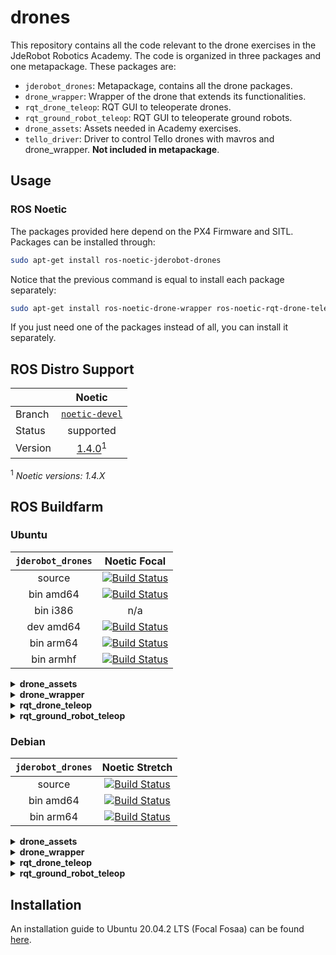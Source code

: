 # drones

This repository contains all the code relevant to the drone exercises in the JdeRobot Robotics Academy. The code is organized in three packages and one metapackage. These packages are:
- `jderobot_drones`: Metapackage, contains all the drone packages.
- `drone_wrapper`: Wrapper of the drone that extends its functionalities.
- `rqt_drone_teleop`: RQT GUI to teleoperate drones.
- `rqt_ground_robot_teleop`: RQT GUI to teleoperate ground robots.
- `drone_assets`: Assets needed in Academy exercises.
- `tello_driver`: Driver to control Tello drones with mavros and drone_wrapper. **Not included in metapackage**.

## Usage

### ROS Noetic

The packages provided here depend on the PX4 Firmware and SITL. Packages can be installed through:
```bash
sudo apt-get install ros-noetic-jderobot-drones
```

Notice that the previous command is equal to install each package separately:
```bash
sudo apt-get install ros-noetic-drone-wrapper ros-noetic-rqt-drone-teleop ros-noetic-rqt-ground-robot-teleop
```
If you just need one of the packages instead of all, you can install it separately.

## ROS Distro Support

|         | Noetic |
| ------- |:------:|
| Branch  | [`noetic-devel`](https://github.com/JdeRobot/drones/tree/noetic-devel) |
| Status  | supported |
| Version | [1.4.0](http://repositories.ros.org/status_page/ros_noetic_default.html?q=jderobot_drones)<sup>1</sup> |

<sup>1</sup> _Noetic versions: 1.4.X_

## ROS Buildfarm

### Ubuntu

| `jderobot_drones` |  Noetic Focal |
|:-----------------:|:-------------:|
| source | [![Build Status](http://build.ros.org/buildStatus/icon?job=Nsrc_uF__jderobot_drones__ubuntu_focal__source)](http://build.ros.org/job/Nsrc_uF__jderobot_drones__ubuntu_focal__source/) |
| bin amd64 | [![Build Status](http://build.ros.org/buildStatus/icon?job=Nsrc_uF__jderobot_drones__ubuntu_focal__source)](http://build.ros.org/job/Nsrc_uF__jderobot_drones__ubuntu_focal__source/) |
| bin i386 | n/a |
| dev amd64 | [![Build Status](http://build.ros.org/buildStatus/icon?job=Ndev__jderobot_drones__ubuntu_focal_amd64)](http://build.ros.org/job/Ndev__jderobot_drones__ubuntu_focal_amd64/) |
| bin arm64 | [![Build Status](https://build.ros.org/buildStatus/icon?job=Nbin_ufv8_uFv8__jderobot_drones__ubuntu_focal_arm64__binary)](https://build.ros.org/job/Nbin_ufv8_uFv8__jderobot_drones__ubuntu_focal_arm64__binary/) |
| bin armhf | [![Build Status](https://build.ros.org/buildStatus/icon?job=Nbin_ufhf_uFhf__jderobot_drones__ubuntu_focal_armhf__binary)](https://build.ros.org/job/Nbin_ufhf_uFhf__jderobot_drones__ubuntu_focal_armhf__binary/) |

<details>
<summary><b>drone_assets</b></summary>
<br>
  
| `drone_assets` |  Noetic Focal |
|:---------------:|:-------------:|
| source | [![Build Status](https://build.ros.org/buildStatus/icon?job=Nsrc_uF__drone_assets__ubuntu_focal__source)](https://build.ros.org/job/Nsrc_uF__drone_assets__ubuntu_focal__source/) |
| bin amd64 | [![Build Status](http://build.ros.org/buildStatus/icon?job=Nbin_uF64__drone_assets__ubuntu_focal_amd64__binary)](http://build.ros.org/job/Nbin_uF64__drone_assets__ubuntu_focal_amd64__binary/) |
| bin i386 | n/a |
| dev amd64 | n/a |
| bin arm64 |[![Build Status](http://build.ros.org/buildStatus/icon?job=Nbin_ufv8_uFv8__drone_assets__ubuntu_focal_arm64__binary)](http://build.ros.org/job/Nbin_ufv8_uFv8__drone_assets__ubuntu_focal_arm64__binary/) |
| bin armhf | [![Build Status](http://build.ros.org/buildStatus/icon?job=Nbin_ufhf_uFhf__drone_assets__ubuntu_focal_armhf__binary)](http://build.ros.org/job/Nbin_ufhf_uFhf__drone_assets__ubuntu_focal_armhf__binary/) |
</details>

<details>
<summary><b>drone_wrapper</b></summary>
<br>
  
| `drone_wrapper` |  Noetic Focal |
|:---------------:|:-------------:|
| source | [![Build Status](https://build.ros.org/buildStatus/icon?job=Nsrc_uF__drone_wrapper__ubuntu_focal__source)](https://build.ros.org/job/Nsrc_uF__drone_wrapper__ubuntu_focal__source/) |
| bin amd64 | [![Build Status](http://build.ros.org/buildStatus/icon?job=Nbin_uF64__drone_wrapper__ubuntu_focal_amd64__binary)](http://build.ros.org/job/Nbin_uF64__drone_wrapper__ubuntu_focal_amd64__binary/) |
| bin i386 | n/a | 
| dev amd64 | n/a |
| bin arm64 |[![Build Status](http://build.ros.org/buildStatus/icon?job=Nbin_ufv8_uFv8__drone_wrapper__ubuntu_focal_arm64__binary)](http://build.ros.org/job/Nbin_ufv8_uFv8__drone_wrapper__ubuntu_focal_arm64__binary/) |
| bin armhf | [![Build Status](http://build.ros.org/buildStatus/icon?job=Nbin_ufhf_uFhf__drone_wrapper__ubuntu_focal_armhf__binary)](http://build.ros.org/job/Nbin_ufhf_uFhf__drone_wrapper__ubuntu_focal_armhf__binary/) |
</details>

<details>
<summary><b>rqt_drone_teleop</b></summary>
<br>
  
| `rqt_drone_teleop` |  Noetic Focal |
|:------------------:|:-------------:|
| source | [![Build Status](http://build.ros.org/buildStatus/icon?job=Nsrc_uF__rqt_drone_teleop__ubuntu_focal__source)](http://build.ros.org/job/Nsrc_uF__rqt_drone_teleop__ubuntu_focal__source/) |
| bin amd64 | [![Build Status](http://build.ros.org/buildStatus/icon?job=Nbin_uF64__rqt_drone_teleop__ubuntu_focal_amd64__binary)](http://build.ros.org/job/Nbin_uF64__rqt_drone_teleop__ubuntu_focal_amd64__binary/) | 
| bin i386 | n/a |
| dev amd64 | n/a |
| bin arm64 | [![Build Status](http://build.ros.org/buildStatus/icon?job=Nbin_ufv8_uFv8__rqt_drone_teleop__ubuntu_focal_arm64__binary)](http://build.ros.org/job/Nbin_ufv8_uFv8__rqt_drone_teleop__ubuntu_focal_arm64__binary/) |
| bin armhf | [![Build Status](http://build.ros.org/buildStatus/icon?job=Nbin_ufhf_uFhf__rqt_drone_teleop__ubuntu_focal_armhf__binary)](http://build.ros.org/job/Nbin_ufhf_uFhf__rqt_drone_teleop__ubuntu_focal_armhf__binary/) |
</details>

<details>
<summary><b>rqt_ground_robot_teleop</b></summary>
<br>
  
| `rqt_ground_robot_teleop` |  Noetic Focal |
|:-------------------------:|:-------------:|
| source | [![Build Status](http://build.ros.org/buildStatus/icon?job=Nsrc_uF__rqt_ground_robot_teleop__ubuntu_focal__source)](http://build.ros.org/job/Nsrc_uF__rqt_ground_robot_teleop__ubuntu_focal__source/) |
| bin amd64 | [![Build Status](http://build.ros.org/buildStatus/icon?job=Nbin_uF64__rqt_ground_robot_teleop__ubuntu_focal_amd64__binary)](http://build.ros.org/job/Nbin_uF64__rqt_ground_robot_teleop__ubuntu_focal_amd64__binary/) |
| bin i386 | n/a |
| dev amd64 | n/a |
| bin arm64 | [![Build Status](http://build.ros.org/buildStatus/icon?job=Nbin_ufv8_uFv8__rqt_ground_robot_teleop__ubuntu_focal_arm64__binary)](http://build.ros.org/job/Nbin_ufv8_uFv8__rqt_ground_robot_teleop__ubuntu_focal_arm64__binary/) |
| bin armhf | [![Build Status](http://build.ros.org/buildStatus/icon?job=Nbin_ufhf_uFhf__rqt_ground_robot_teleop__ubuntu_focal_armhf__binary)](http://build.ros.org/job/Nbin_ufhf_uFhf__rqt_ground_robot_teleop__ubuntu_focal_armhf__binary/) |
</details>

### Debian

| `jderobot_drones` | Noetic Stretch | 
|:-----------------:|:--------------:|
| source | [![Build Status](http://build.ros.org/buildStatus/icon?job=Nsrc_dS__jderobot_drones__debian_stretch__source)](http://build.ros.org/job/Nsrc_dS__jderobot_drones__debian_stretch__source/) |
| bin amd64 | [![Build Status](http://build.ros.org/buildStatus/icon?job=Nbin_ds_dS64__jderobot_drones__debian_stretch_amd64__binary)](http://build.ros.org/job/Nbin_ds_dS64__jderobot_drones__debian_stretch_amd64__binary/) | 
| bin arm64 | [![Build Status](http://build.ros.org/buildStatus/icon?job=Nbin_dsv8_dSv8__jderobot_drones__debian_stretch_arm64__binary)](http://build.ros.org/job/Nbin_dsv8_dSv8__jderobot_drones__debian_stretch_arm64__binary/) |

<details>
<summary><b>drone_assets</b></summary>
<br>
  
| `drone_assets` | Noetic Stretch | 
|:--------------:|:--------------:|
| source | [![Build Status](http://build.ros.org/buildStatus/icon?job=Nsrc_dS__drone_assets__debian_stretch__source)](http://build.ros.org/job/Nsrc_dS__drone_assets__debian_stretch__source/) |
| bin amd64 | [![Build Status](http://build.ros.org/buildStatus/icon?job=Nbin_ds_dS64__drone_assets__debian_stretch_amd64__binary)](http://build.ros.org/job/Nbin_ds_dS64__drone_assets__debian_stretch_amd64__binary/) |
| bin arm64 | [![Build Status](http://build.ros.org/buildStatus/icon?job=Nbin_dsv8_dSv8__drone_assets__debian_stretch_arm64__binary)](http://build.ros.org/job/Nbin_dsv8_dSv8__drone_assets__debian_stretch_arm64__binary/) |
  
</details>

<details>
<summary><b>drone_wrapper</b></summary>
<br>
  
| `drone_wrapper` | Noetic Stretch |
|:---------------:|:--------------:|
| source | [![Build Status](http://build.ros.org/buildStatus/icon?job=Nsrc_dS__drone_wrapper__debian_stretch__source)](http://build.ros.org/job/Nsrc_dS__drone_wrapper__debian_stretch__source/) |
| bin amd64 | [![Build Status](http://build.ros.org/buildStatus/icon?job=Nbin_ds_dS64__drone_wrapper__debian_stretch_amd64__binary)](http://build.ros.org/job/Nbin_ds_dS64__drone_wrapper__debian_stretch_amd64__binary/) |
| bin arm64 | [![Build Status](http://build.ros.org/buildStatus/icon?job=Nbin_dsv8_dSv8__drone_wrapper__debian_stretch_arm64__binary)](http://build.ros.org/job/Nbin_dsv8_dSv8__drone_wrapper__debian_stretch_arm64__binary/) |
  
</details>

<details>
<summary><b>rqt_drone_teleop</b></summary>
<br>
  
| `rqt_drone_teleop` | Noetic Stretch |
|:------------------:|:--------------:|
| source | [![Build Status](http://build.ros.org/buildStatus/icon?job=Nsrc_dS__rqt_drone_teleop__debian_stretch__source)](http://build.ros.org/job/Nsrc_dS__rqt_drone_teleop__debian_stretch__source/) |
| bin amd64 | [![Build Status](http://build.ros.org/buildStatus/icon?job=Nbin_ds_dS64__rqt_drone_teleop__debian_stretch_amd64__binary)](http://build.ros.org/job/Nbin_ds_dS64__rqt_drone_teleop__debian_stretch_amd64__binary/) |
| bin arm64 | [![Build Status](http://build.ros.org/buildStatus/icon?job=Nbin_dsv8_dSv8__rqt_drone_teleop__debian_stretch_arm64__binary)](http://build.ros.org/job/Nbin_dsv8_dSv8__rqt_drone_teleop__debian_stretch_arm64__binary/) |
  
</details>

<details>
<summary><b>rqt_ground_robot_teleop</b></summary>
<br>
  
| `rqt_ground_robot_teleop` | Noetic Stretch |
|:-------------------------:|:--------------:|
| source | [![Build Status](http://build.ros.org/buildStatus/icon?job=Nsrc_dS__rqt_ground_robot_teleop__debian_stretch__source)](http://build.ros.org/job/Nsrc_dS__rqt_ground_robot_teleop__debian_stretch__source/) |
| bin amd64 | [![Build Status](http://build.ros.org/buildStatus/icon?job=Nbin_ds_dS64__rqt_ground_robot_teleop__debian_stretch_amd64__binary)](http://build.ros.org/job/Nbin_ds_dS64__rqt_ground_robot_teleop__debian_stretch_amd64__binary/) |
| bin arm64 | [![Build Status](http://build.ros.org/buildStatus/icon?job=Nbin_dsv8_dSv8__rqt_ground_robot_teleop__debian_stretch_arm64__binary)](http://build.ros.org/job/Nbin_dsv8_dSv8__rqt_ground_robot_teleop__debian_stretch_arm64__binary/) |
  
</details>

## Installation

An installation guide to Ubuntu 20.04.2 LTS (Focal Fosaa) can be found [here](https://github.com/JdeRobot/drones/blob/master/installation20.md).
